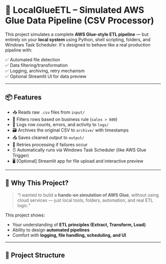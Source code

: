 # 🧹 LocalGlueETL – Simulated AWS Glue Data Pipeline (CSV Processor)

This project simulates a complete **AWS Glue-style ETL pipeline** — but entirely on your **local system** using Python, shell scripting, folders, and Windows Task Scheduler. It's designed to behave like a real production pipeline with:

✅ Automated file detection  
✅ Data filtering/transformation  
✅ Logging, archiving, retry mechanism  
✅ Optional Streamlit UI for data preview

---

## 📦 Features

- 📥 Reads raw `.csv` files from `input/`
- 🧹 Filters rows based on business rule (`sales > 600`)
- 🧾 Logs row counts, errors, and activity to `logs/`
- 🗃 Archives the original CSV to `archive/` with timestamps
- 📤 Saves cleaned output to `output/`
- 🔁 Retries processing if failures occur
- ⏰ Automatically runs via Windows Task Scheduler (like AWS Glue Trigger)
- 🖥️ [Optional] Streamlit app for file upload and interactive preview

---

## 🧠 Why This Project?

> “I wanted to build a **hands-on simulation of AWS Glue**, without using cloud services — just local tools, folders, automation, and real ETL logic.”

This project shows:
- Your understanding of **ETL principles (Extract, Transform, Load)**
- Ability to design **automated pipelines**
- Comfort with **logging, file handling, scheduling, and UI**

---

## 📁 Project Structure

